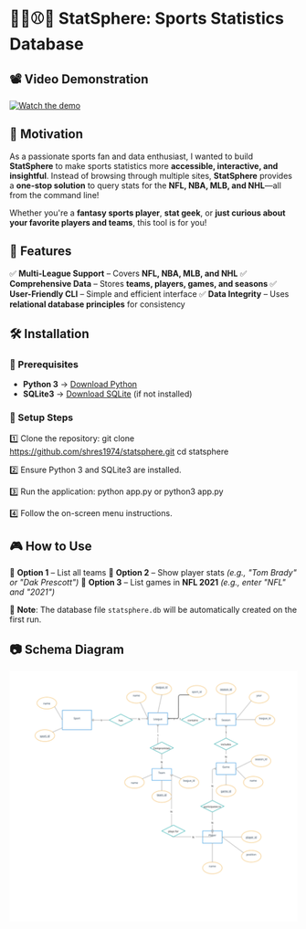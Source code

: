 # 🏀🏈⚾🏒 StatSphere: Sports Statistics Database


## 📽️ Video Demonstration
[![Watch the demo](https://img.youtube.com/vi/qitZmi6VClg/0.jpg)](https://www.youtube.com/watch?v=qitZmi6VClg&t=370s)

## 🚀 Motivation

As a passionate sports fan and data enthusiast, I wanted to build **StatSphere** to make sports statistics more **accessible, interactive, and insightful**. Instead of browsing through multiple sites, **StatSphere** provides a **one-stop solution** to query stats for the **NFL, NBA, MLB, and NHL**—all from the command line!

Whether you're a **fantasy sports player**, **stat geek**, or **just curious about your favorite players and teams**, this tool is for you!

## 🌟 Features

✅ **Multi-League Support** – Covers **NFL, NBA, MLB, and NHL**
✅ **Comprehensive Data** – Stores **teams, players, games, and seasons**
✅ **User-Friendly CLI** – Simple and efficient interface
✅ **Data Integrity** – Uses **relational database principles** for consistency

## 🛠️ Installation

### 🔹 Prerequisites
- **Python 3** → [Download Python](https://www.python.org/downloads/)
- **SQLite3** → [Download SQLite](https://www.sqlite.org/download.html) (if not installed)

### 🔹 Setup Steps
1️⃣ Clone the repository:
git clone https://github.com/shres1974/statsphere.git
cd statsphere

2️⃣ Ensure Python 3 and SQLite3 are installed.

3️⃣ Run the application:
python app.py
or
python3 app.py

4️⃣ Follow the on-screen menu instructions.

## 🎮 How to Use

🔹 **Option 1** – List all teams
🔹 **Option 2** – Show player stats *(e.g., "Tom Brady" or "Dak Prescott")*
🔹 **Option 3** – List games in **NFL 2021** *(e.g., enter "NFL" and "2021")*

📝 **Note**: The database file `statsphere.db` will be automatically created on the first run.

## 📷 Schema Diagram

![StatSphere Logo](statsphere.png)



